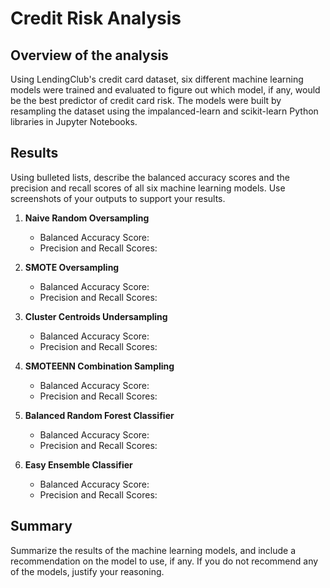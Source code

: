 # Credit Risk Analysis

## Overview of the analysis

Using LendingClub's credit card dataset, six different machine learning models were trained and evaluated to figure out which model, if any, would be the best predictor of credit card risk. The models were built by resampling the dataset using the impalanced-learn and scikit-learn Python libraries in Jupyter Notebooks.

## Results

Using bulleted lists, describe the balanced accuracy scores and the precision and recall scores of all six machine learning models. Use screenshots of your outputs to support your results.

1. **Naive Random Oversampling**
   - Balanced Accuracy Score:
   - Precision and Recall Scores:

2. **SMOTE Oversampling**
   - Balanced Accuracy Score:
   - Precision and Recall Scores:

3. **Cluster Centroids Undersampling**
   - Balanced Accuracy Score:
   - Precision and Recall Scores:

4. **SMOTEENN Combination Sampling**
   - Balanced Accuracy Score:
   - Precision and Recall Scores:

5. **Balanced Random Forest Classifier**
   - Balanced Accuracy Score:
   - Precision and Recall Scores:

6. **Easy Ensemble Classifier**
   - Balanced Accuracy Score:
   - Precision and Recall Scores:


##  Summary

Summarize the results of the machine learning models, and include a recommendation on the model to use, if any. If you do not recommend any of the models, justify your reasoning.